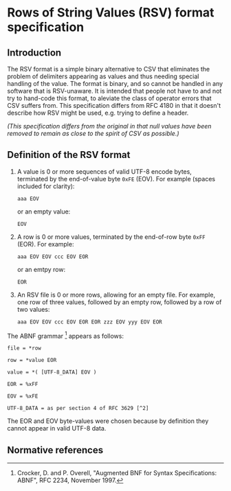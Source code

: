 # Rows of String Values (RSV) format specification

## Introduction

The RSV format is a simple binary alternative to CSV that eliminates the problem of delimiters appearing as values and thus needing special handling of the value.  The format is binary, and so cannot be handled in any software that is RSV-unaware.  It is intended that people not have to and not try to hand-code this format, to aleviate the class of operator errors that CSV suffers from.  This specification differs from RFC 4180 in that it doesn't describe how RSV might be used, e.g. trying to define a header.

_(This specification differs from the original in that null values have been removed to remain as close to the spirit of CSV as possible.)_

## Definition of the RSV format

 1. A value is 0 or more sequences of valid UTF-8 encode bytes, terminated by the end-of-value byte `0xFE` (EOV).  For example (spaces included for clarity):

    ```
    aaa EOV
    ```

    or an empty value:

    ```
    EOV
    ```

 2. A row is 0 or more values, terminated by the end-of-row byte `0xFF` (EOR).  For example:

    ```
    aaa EOV EOV ccc EOV EOR
    ```

    or an emtpy row:

    ```
    EOR
    ```

 3. An RSV file is 0 or more rows, allowing for an empty file.  For example, one row of three values, followed by an empty row, followed by a row of two values:

    ```
    aaa EOV EOV ccc EOV EOR EOR zzz EOV yyy EOV EOR
    ```

The ABNF grammar [^1] appears as follows:

```
file = *row

row = *value EOR

value = *( [UTF-8_DATA] EOV )

EOR = %xFF

EOV = %xFE

UTF-8_DATA = as per section 4 of RFC 3629 [^2]
```

The EOR and EOV byte-values were chosen because by definition they cannot appear in valid UTF-8 data.

## Normative references

[^1]: Crocker, D. and P. Overell, "Augmented BNF for Syntax Specifications: ABNF", RFC 2234, November 1997.
[^2]: Yergeau, F., "UTF-8, a transformation format of ISO 10646", RFC 3629, November 2003
